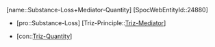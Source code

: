 ﻿---
type: TrizContradiction
aliases:
- Substance-Loss+Mediator-Quantity
license: CC BY-SA 4.0
copyright: https://github.com/SpocWeb
IsDeleted: false
IsReadOnly: false
Confidential: public
tags: 
- Triz/Contradiction
---
[name::Substance-Loss+Mediator-Quantity]
[SpocWebEntityId::24880]
+ [pro::Substance-Loss]
[Triz-Principle::[Triz-Mediator](tech/Triz/Principle/Triz-Mediator.md)]
- [con::[Triz-Quantity](tech/Triz/Parameter/Triz-Quantity.md)]

